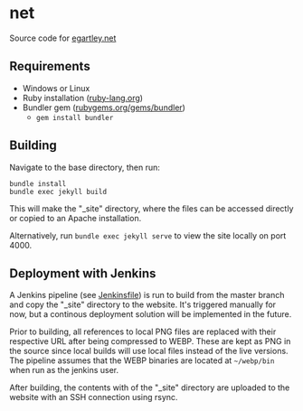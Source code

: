 # net
Source code for [egartley.net](https://egartley.net/?via=gh)

## Requirements

- Windows or Linux
- Ruby installation ([ruby-lang.org](https://www.ruby-lang.org/en/))
- Bundler gem ([rubygems.org/gems/bundler](https://rubygems.org/gems/bundler))
    - `gem install bundler`

## Building

Navigate to the base directory, then run:  

`bundle install`  
`bundle exec jekyll build`  

This will make the "_site" directory, where the files can be accessed directly or copied to an Apache installation.

Alternatively, run `bundle exec jekyll serve` to view the site locally on port 4000.

## Deployment with Jenkins

A Jenkins pipeline (see [Jenkinsfile](https://github.com/egartley/net/blob/master/Jenkinsfile)) is run to build from the master branch and copy the "_site" directory to the website. It's triggered manually for now, but a continous deployment solution will be implemented in the future.

Prior to building, all references to local PNG files are replaced with their respective URL after being compressed to WEBP. These are kept as PNG in the source since local builds will use local files instead of the live versions. The pipeline assumes that the WEBP binaries are located at `~/webp/bin` when run as the jenkins user.

After building, the contents with of the "_site" directory are uploaded to the website with an SSH connection using rsync.
